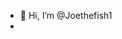 - 👋 Hi, I’m @Joethefish1
- 
<!---
Joethefish1/Joethefish1 is a ✨ special ✨ repository because its `README.md` (this file) appears on your GitHub profile.
You can click the Preview link to take a look at your changes.
--->

